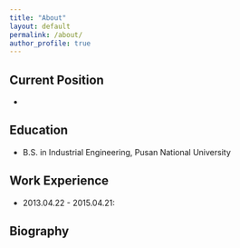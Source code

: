 ```yaml
---
title: "About"
layout: default
permalink: /about/
author_profile: true
---
```



Current Position
------
* 

Education
------
* B.S. in Industrial Engineering, Pusan National University

Work Experience
------


* 2013.04.22 - 2015.04.21: 


Biography
------

